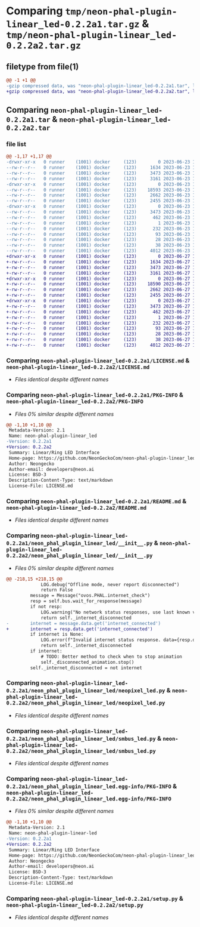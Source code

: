 # Comparing `tmp/neon-phal-plugin-linear_led-0.2.2a1.tar.gz` & `tmp/neon-phal-plugin-linear_led-0.2.2a2.tar.gz`

## filetype from file(1)

```diff
@@ -1 +1 @@
-gzip compressed data, was "neon-phal-plugin-linear_led-0.2.2a1.tar", last modified: Fri Jun 23 18:31:32 2023, max compression
+gzip compressed data, was "neon-phal-plugin-linear_led-0.2.2a2.tar", last modified: Tue Jun 27 17:08:28 2023, max compression
```

## Comparing `neon-phal-plugin-linear_led-0.2.2a1.tar` & `neon-phal-plugin-linear_led-0.2.2a2.tar`

### file list

```diff
@@ -1,17 +1,17 @@
-drwxr-xr-x   0 runner    (1001) docker     (123)        0 2023-06-23 18:31:32.985941 neon-phal-plugin-linear_led-0.2.2a1/
--rw-r--r--   0 runner    (1001) docker     (123)     1634 2023-06-23 18:31:29.000000 neon-phal-plugin-linear_led-0.2.2a1/LICENSE.md
--rw-r--r--   0 runner    (1001) docker     (123)     3473 2023-06-23 18:31:32.985941 neon-phal-plugin-linear_led-0.2.2a1/PKG-INFO
--rw-r--r--   0 runner    (1001) docker     (123)     3161 2023-06-23 18:31:29.000000 neon-phal-plugin-linear_led-0.2.2a1/README.md
-drwxr-xr-x   0 runner    (1001) docker     (123)        0 2023-06-23 18:31:32.985941 neon-phal-plugin-linear_led-0.2.2a1/neon_phal_plugin_linear_led/
--rw-r--r--   0 runner    (1001) docker     (123)    18593 2023-06-23 18:31:29.000000 neon-phal-plugin-linear_led-0.2.2a1/neon_phal_plugin_linear_led/__init__.py
--rw-r--r--   0 runner    (1001) docker     (123)     2662 2023-06-23 18:31:29.000000 neon-phal-plugin-linear_led-0.2.2a1/neon_phal_plugin_linear_led/neopixel_led.py
--rw-r--r--   0 runner    (1001) docker     (123)     2455 2023-06-23 18:31:29.000000 neon-phal-plugin-linear_led-0.2.2a1/neon_phal_plugin_linear_led/smbus_led.py
-drwxr-xr-x   0 runner    (1001) docker     (123)        0 2023-06-23 18:31:32.985941 neon-phal-plugin-linear_led-0.2.2a1/neon_phal_plugin_linear_led.egg-info/
--rw-r--r--   0 runner    (1001) docker     (123)     3473 2023-06-23 18:31:32.000000 neon-phal-plugin-linear_led-0.2.2a1/neon_phal_plugin_linear_led.egg-info/PKG-INFO
--rw-r--r--   0 runner    (1001) docker     (123)      462 2023-06-23 18:31:32.000000 neon-phal-plugin-linear_led-0.2.2a1/neon_phal_plugin_linear_led.egg-info/SOURCES.txt
--rw-r--r--   0 runner    (1001) docker     (123)        1 2023-06-23 18:31:32.000000 neon-phal-plugin-linear_led-0.2.2a1/neon_phal_plugin_linear_led.egg-info/dependency_links.txt
--rw-r--r--   0 runner    (1001) docker     (123)      232 2023-06-23 18:31:32.000000 neon-phal-plugin-linear_led-0.2.2a1/neon_phal_plugin_linear_led.egg-info/entry_points.txt
--rw-r--r--   0 runner    (1001) docker     (123)       93 2023-06-23 18:31:32.000000 neon-phal-plugin-linear_led-0.2.2a1/neon_phal_plugin_linear_led.egg-info/requires.txt
--rw-r--r--   0 runner    (1001) docker     (123)       28 2023-06-23 18:31:32.000000 neon-phal-plugin-linear_led-0.2.2a1/neon_phal_plugin_linear_led.egg-info/top_level.txt
--rw-r--r--   0 runner    (1001) docker     (123)       38 2023-06-23 18:31:32.985941 neon-phal-plugin-linear_led-0.2.2a1/setup.cfg
--rw-r--r--   0 runner    (1001) docker     (123)     4012 2023-06-23 18:31:29.000000 neon-phal-plugin-linear_led-0.2.2a1/setup.py
+drwxr-xr-x   0 runner    (1001) docker     (123)        0 2023-06-27 17:08:28.329366 neon-phal-plugin-linear_led-0.2.2a2/
+-rw-r--r--   0 runner    (1001) docker     (123)     1634 2023-06-27 17:08:22.000000 neon-phal-plugin-linear_led-0.2.2a2/LICENSE.md
+-rw-r--r--   0 runner    (1001) docker     (123)     3473 2023-06-27 17:08:28.329366 neon-phal-plugin-linear_led-0.2.2a2/PKG-INFO
+-rw-r--r--   0 runner    (1001) docker     (123)     3161 2023-06-27 17:08:22.000000 neon-phal-plugin-linear_led-0.2.2a2/README.md
+drwxr-xr-x   0 runner    (1001) docker     (123)        0 2023-06-27 17:08:28.325366 neon-phal-plugin-linear_led-0.2.2a2/neon_phal_plugin_linear_led/
+-rw-r--r--   0 runner    (1001) docker     (123)    18590 2023-06-27 17:08:22.000000 neon-phal-plugin-linear_led-0.2.2a2/neon_phal_plugin_linear_led/__init__.py
+-rw-r--r--   0 runner    (1001) docker     (123)     2662 2023-06-27 17:08:22.000000 neon-phal-plugin-linear_led-0.2.2a2/neon_phal_plugin_linear_led/neopixel_led.py
+-rw-r--r--   0 runner    (1001) docker     (123)     2455 2023-06-27 17:08:22.000000 neon-phal-plugin-linear_led-0.2.2a2/neon_phal_plugin_linear_led/smbus_led.py
+drwxr-xr-x   0 runner    (1001) docker     (123)        0 2023-06-27 17:08:28.329366 neon-phal-plugin-linear_led-0.2.2a2/neon_phal_plugin_linear_led.egg-info/
+-rw-r--r--   0 runner    (1001) docker     (123)     3473 2023-06-27 17:08:28.000000 neon-phal-plugin-linear_led-0.2.2a2/neon_phal_plugin_linear_led.egg-info/PKG-INFO
+-rw-r--r--   0 runner    (1001) docker     (123)      462 2023-06-27 17:08:28.000000 neon-phal-plugin-linear_led-0.2.2a2/neon_phal_plugin_linear_led.egg-info/SOURCES.txt
+-rw-r--r--   0 runner    (1001) docker     (123)        1 2023-06-27 17:08:28.000000 neon-phal-plugin-linear_led-0.2.2a2/neon_phal_plugin_linear_led.egg-info/dependency_links.txt
+-rw-r--r--   0 runner    (1001) docker     (123)      232 2023-06-27 17:08:28.000000 neon-phal-plugin-linear_led-0.2.2a2/neon_phal_plugin_linear_led.egg-info/entry_points.txt
+-rw-r--r--   0 runner    (1001) docker     (123)       93 2023-06-27 17:08:28.000000 neon-phal-plugin-linear_led-0.2.2a2/neon_phal_plugin_linear_led.egg-info/requires.txt
+-rw-r--r--   0 runner    (1001) docker     (123)       28 2023-06-27 17:08:28.000000 neon-phal-plugin-linear_led-0.2.2a2/neon_phal_plugin_linear_led.egg-info/top_level.txt
+-rw-r--r--   0 runner    (1001) docker     (123)       38 2023-06-27 17:08:28.329366 neon-phal-plugin-linear_led-0.2.2a2/setup.cfg
+-rw-r--r--   0 runner    (1001) docker     (123)     4012 2023-06-27 17:08:22.000000 neon-phal-plugin-linear_led-0.2.2a2/setup.py
```

### Comparing `neon-phal-plugin-linear_led-0.2.2a1/LICENSE.md` & `neon-phal-plugin-linear_led-0.2.2a2/LICENSE.md`

 * *Files identical despite different names*

### Comparing `neon-phal-plugin-linear_led-0.2.2a1/PKG-INFO` & `neon-phal-plugin-linear_led-0.2.2a2/PKG-INFO`

 * *Files 0% similar despite different names*

```diff
@@ -1,10 +1,10 @@
 Metadata-Version: 2.1
 Name: neon-phal-plugin-linear_led
-Version: 0.2.2a1
+Version: 0.2.2a2
 Summary: Linear/Ring LED Interface
 Home-page: https://github.com/NeonGeckoCom/neon-phal-plugin-linear_led
 Author: Neongecko
 Author-email: developers@neon.ai
 License: BSD-3
 Description-Content-Type: text/markdown
 License-File: LICENSE.md
```

### Comparing `neon-phal-plugin-linear_led-0.2.2a1/README.md` & `neon-phal-plugin-linear_led-0.2.2a2/README.md`

 * *Files identical despite different names*

### Comparing `neon-phal-plugin-linear_led-0.2.2a1/neon_phal_plugin_linear_led/__init__.py` & `neon-phal-plugin-linear_led-0.2.2a2/neon_phal_plugin_linear_led/__init__.py`

 * *Files 0% similar despite different names*

```diff
@@ -218,15 +218,15 @@
             LOG.debug("Offline mode, never report disconnected")
             return False
         message = Message("ovos.PHAL.internet_check")
         resp = self.bus.wait_for_response(message)
         if not resp:
             LOG.warning("No network status responses, use last known value")
             return self._internet_disconnected
-        internet = message.data.get('internet_connected')
+        internet = resp.data.get('internet_connected')
         if internet is None:
             LOG.error(f"Invalid internet status response. data={resp.data}")
             return self._internet_disconnected
         if internet:
             # TODO: Better method to check when to stop animation
             self._disconnected_animation.stop()
         self._internet_disconnected = not internet
```

### Comparing `neon-phal-plugin-linear_led-0.2.2a1/neon_phal_plugin_linear_led/neopixel_led.py` & `neon-phal-plugin-linear_led-0.2.2a2/neon_phal_plugin_linear_led/neopixel_led.py`

 * *Files identical despite different names*

### Comparing `neon-phal-plugin-linear_led-0.2.2a1/neon_phal_plugin_linear_led/smbus_led.py` & `neon-phal-plugin-linear_led-0.2.2a2/neon_phal_plugin_linear_led/smbus_led.py`

 * *Files identical despite different names*

### Comparing `neon-phal-plugin-linear_led-0.2.2a1/neon_phal_plugin_linear_led.egg-info/PKG-INFO` & `neon-phal-plugin-linear_led-0.2.2a2/neon_phal_plugin_linear_led.egg-info/PKG-INFO`

 * *Files 0% similar despite different names*

```diff
@@ -1,10 +1,10 @@
 Metadata-Version: 2.1
 Name: neon-phal-plugin-linear-led
-Version: 0.2.2a1
+Version: 0.2.2a2
 Summary: Linear/Ring LED Interface
 Home-page: https://github.com/NeonGeckoCom/neon-phal-plugin-linear_led
 Author: Neongecko
 Author-email: developers@neon.ai
 License: BSD-3
 Description-Content-Type: text/markdown
 License-File: LICENSE.md
```

### Comparing `neon-phal-plugin-linear_led-0.2.2a1/setup.py` & `neon-phal-plugin-linear_led-0.2.2a2/setup.py`

 * *Files identical despite different names*

